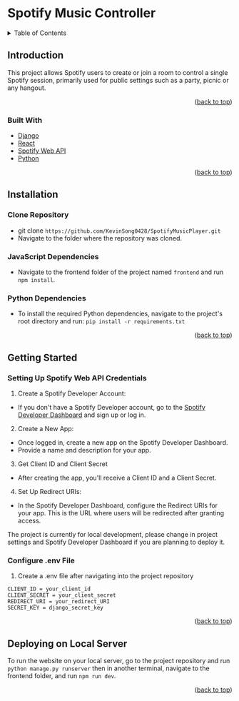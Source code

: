
<a name="readme-top"></a>
# Spotify Music Controller

<!-- TABLE OF CONTENTS -->
<details>
  <summary>Table of Contents</summary>
  <ol>
    <li>
      <a href="#introduction">Introduction</a>
      <ul>
        <li><a href="#built-with">Built With</a></li>
      </ul>
    </li>
    <li><a href="#installation">Installation</a>
      <ul>
        <li><a href="#javascript-dependencies">JavaScript Dependencies</li>
        <li><a href="#python-dependencies">Python Dependencies</li>
      </ul>
    </li>
    <li><a href="#getting-started">Getting Started</a></li>
    <li><a href="#usage">Deploying on Local Server</a></li>
  </ol>
</details>

## Introduction
<p>This project allows Spotify users to create or join a room to control a single Spotify session, primarily used for public settings such as a party, picnic or any hangout. </p>

<p align="right">(<a href="#readme-top">back to top</a>)</p>

### Built With

* [Django][Django-url]
* [React][React-url]
* [Spotify Web API][Spotify-url]
* [Python][Python-url]

<p align="right">(<a href="#readme-top">back to top</a>)</p>

## Installation
### Clone Repository
* git clone `https://github.com/KevinSong0428/SpotifyMusicPlayer.git`
* Navigate to the folder where the repository was cloned.
### JavaScript Dependencies
* Navigate to the frontend folder of the project named `frontend` and run `npm install`.
### Python Dependencies  
* To install the required Python dependencies, navigate to the project's root directory and run: `pip install -r requirements.txt`

<p align="right">(<a href="#readme-top">back to top</a>)</p>

## Getting Started
### Setting Up Spotify Web API Credentials
1) Create a Spotify Developer Account:
* If you don't have a Spotify Developer account, go to the [Spotify Developer Dashboard][Spotify-Dashboard] and sign up or log in.

2) Create a New App:
* Once logged in, create a new app on the Spotify Developer Dashboard.
* Provide a name and description for your app.

3) Get Client ID and Client Secret
* After creating the app, you'll receive a Client ID and a Client Secret.

4) Set Up Redirect URIs:
* In the Spotify Developer Dashboard, configure the Redirect URIs for your app. This is the URL where users will be redirected after granting access.


The project is currently for local development, please change in project settings and Spotify Developer Dashboard if you are planning to deploy it.

### Configure .env File
1) Create a .env file after navigating into the project repository
```
CLIENT_ID = your_client_id
CLIENT_SECRET = your_client_secret
REDIRECT_URI = your_redirect_URI
SECRET_KEY = django_secret_key
```

<p align="right">(<a href="#readme-top">back to top</a>)</p>

## Deploying on Local Server
To run the website on your local server, go to the project repository and run `python manage.py runserver` then in another terminal, navigate to the frontend folder, and run `npm run dev`.

<p align="right">(<a href="#readme-top">back to top</a>)</p>

<!-- MARKDOWN LINKS -->
[Django-url]: https://docs.djangoproject.com/en/5.0/
[React-url]: https://react.dev/learn
[Python-url]: https://www.python.org/
[Spotify-url]: https://developer.spotify.com/documentation/web-api
[Spotify-Dashboard]: https://developer.spotify.com/
